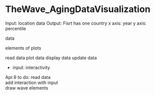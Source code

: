 # TheWave_AgingDataVisualization

Input: location data
Output:
Fisrt has one country
x axis: year
y axis: percentile

data

elements of plots

read data
plot data
display data
update data
  - input: interactivity


Apr.9 to do:
read data </br>
add interaction with input </br>
draw wave elements </br>

